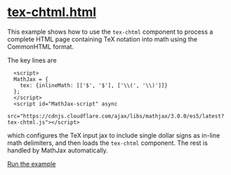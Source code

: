 # [tex-chtml.html](https://mathjax.github.io/MathJax-demos-web/tex-chtml.html)

This example shows how to use the `tex-chtml` component to process a complete HTML page containing TeX notation into math using the CommonHTML format.

The key lines are

```
  <script>
  MathJax = {
    tex: {inlineMath: [['$', '$'], ['\\(', '\\)']]}
  };
  </script>
  <script id="MathJax-script" async
   src="https://cdnjs.cloudflare.com/ajax/libs/mathjax/3.0.0/es5/latest?tex-chtml.js"></script>
```

which configures the TeX input jax to include single dollar signs as in-line math delimiters, and then loads the `tex-chtml` component.  The rest is handled by MathJax automatically.

[Run the example](https://mathjax.github.io/MathJax-demos-web/tex-chtml.html)
